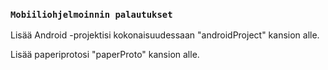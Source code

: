 ### `Mobiiliohjelmoinnin palautukset`
Lisää Android -projektisi kokonaisuudessaan "androidProject" kansion alle.

Lisää paperiprotosi "paperProto" kansion alle.
